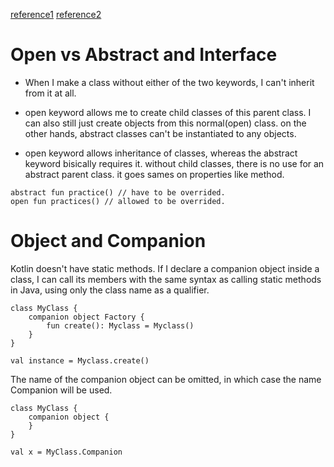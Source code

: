 [reference1](https://kotlinlang.org/docs/reference/classes.html)
[reference2](https://kotlinlang.org/docs/reference/object-declarations.html)

# Open vs Abstract and Interface


- When I make a class without either of the two keywords, I can't inherit from it at all.

- open keyword allows me to create child classes of this parent class. I can also still just create objects from this normal(open) class. on the other hands, abstract classes can't be instantiated to any objects.

- open keyword allows inheritance of classes, whereas the abstract keyword bisically requires it. without child classes, there is no use for an abstract parent class. it goes sames on properties like method.

```
abstract fun practice() // have to be overrided.
open fun practices() // allowed to be overrided. 
```

# Object and Companion

Kotlin doesn't have static methods. If I declare a companion object inside a class, I can call its members with the same syntax as calling static methods in Java, using only the class name as a qualifier.

```
class MyClass {
	companion object Factory {
		fun create(): Myclass = Myclass()
	}
}

val instance = Myclass.create()
```

The name of the companion object can be omitted, in which case the name Companion will be used.

```
class MyClass {
	companion object {
	}
}

val x = MyClass.Companion
```

